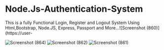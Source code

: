 # Node.Js-Authentication-System

This is a fully Functional Login, Register and Logout System Using Html,Bootstrap, Node.JS, Express, Passport and More...![Screenshot (860)](https://user-

![Screenshot (864)](https://user-images.githubusercontent.com/96018983/196746670-4e8186e3-21df-41ce-ac90-84668095d4b3.png)
![Screenshot (862)](https://user-images.githubusercontent.com/96018983/196746701-9c7eed65-0eb0-4170-a375-a5ff9b7a8170.png)
![Screenshot (861)](https://user-images.githubusercontent.com/96018983/196746748-9c29baf5-7e26-47a5-9149-621aa2a9e614.png)

